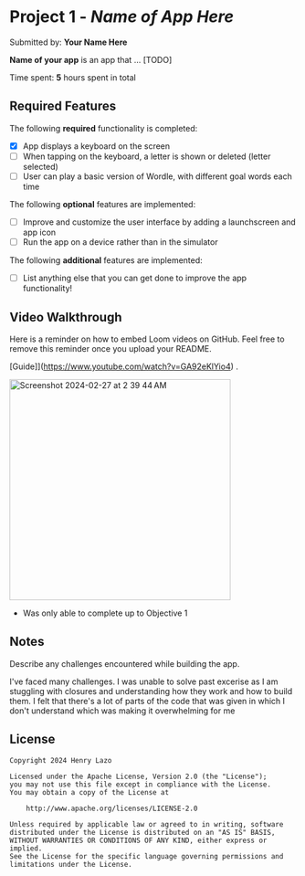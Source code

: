 # Project 1 - *Name of App Here*

Submitted by: **Your Name Here**

**Name of your app** is an app that ... [TODO] 

Time spent: **5** hours spent in total

## Required Features

The following **required** functionality is completed:

- [X] App displays a keyboard on the screen
- [ ] When tapping on the keyboard, a letter is shown or deleted (letter selected)
- [ ] User can play a basic version of Wordle, with different goal words each time

The following **optional** features are implemented:

- [ ] Improve and customize the user interface by adding a launchscreen and app icon
- [ ] Run the app on a device rather than in the simulator

The following **additional** features are implemented:

- [ ] List anything else that you can get done to improve the app functionality!

## Video Walkthrough

Here is a reminder on how to embed Loom videos on GitHub. Feel free to remove this reminder once you upload your README. 

[Guide]](https://www.youtube.com/watch?v=GA92eKlYio4) .

<img width="387" alt="Screenshot 2024-02-27 at 2 39 44 AM" src="https://github.com/lazo433/CodePath-Wordle/assets/114626162/2069ebee-03df-4278-95ad-a16e4c2ddd4c">

- Was only able to complete up to Objective 1



## Notes

Describe any challenges encountered while building the app.

I've faced many challenges. I was unable to solve past excerise as I am stuggling with closures and understanding how they work and how to build them.
I felt that there's a lot of parts of the code that was given in which I don't understand which was making it overwhelming for me

## License

    Copyright 2024 Henry Lazo

    Licensed under the Apache License, Version 2.0 (the "License");
    you may not use this file except in compliance with the License.
    You may obtain a copy of the License at

        http://www.apache.org/licenses/LICENSE-2.0

    Unless required by applicable law or agreed to in writing, software
    distributed under the License is distributed on an "AS IS" BASIS,
    WITHOUT WARRANTIES OR CONDITIONS OF ANY KIND, either express or implied.
    See the License for the specific language governing permissions and
    limitations under the License.
